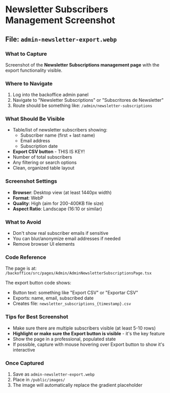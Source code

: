 # Newsletter Subscribers Management Screenshot

## File: `admin-newsletter-export.webp`

### What to Capture
Screenshot of the **Newsletter Subscriptions management page** with the export functionality visible.

### Where to Navigate
1. Log into the backoffice admin panel
2. Navigate to "Newsletter Subscriptions" or "Subscritores de Newsletter"
3. Route should be something like: `/admin/newsletter-subscriptions`

### What Should Be Visible
- Table/list of newsletter subscribers showing:
  - Subscriber name (first + last name)
  - Email address
  - Subscription date
- **Export CSV button** - THIS IS KEY!
- Number of total subscribers
- Any filtering or search options
- Clean, organized table layout

### Screenshot Settings
- **Browser**: Desktop view (at least 1440px width)
- **Format**: WebP
- **Quality**: High (aim for 200-400KB file size)
- **Aspect Ratio**: Landscape (16:10 or similar)

### What to Avoid
- Don't show real subscriber emails if sensitive
- You can blur/anonymize email addresses if needed
- Remove browser UI elements

### Code Reference
The page is at: `/backoffice/src/pages/Admin/AdminNewsletterSubscriptionsPage.tsx`

The export button code shows:
- Button text: something like "Export CSV" or "Exportar CSV"
- Exports: name, email, subscribed date
- Creates file: `newsletter_subscriptions_{timestamp}.csv`

### Tips for Best Screenshot
- Make sure there are multiple subscribers visible (at least 5-10 rows)
- **Highlight or make sure the Export button is visible** - it's the key feature
- Show the page in a professional, populated state
- If possible, capture with mouse hovering over Export button to show it's interactive

### Once Captured
1. Save as `admin-newsletter-export.webp`
2. Place in `/public/images/`
3. The image will automatically replace the gradient placeholder
